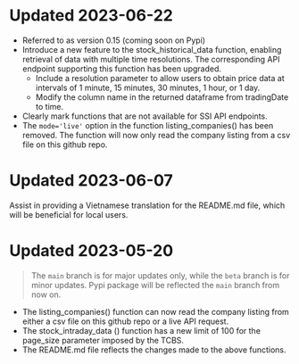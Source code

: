# Updated 2023-06-22
- Referred to as version 0.15 (coming soon on Pypi)
- Introduce a new feature to the stock_historical_data function, enabling retrieval of data with multiple time resolutions. The corresponding API endpoint supporting this function has been upgraded.
  - Include a resolution parameter to allow users to obtain price data at intervals of 1 minute, 15 minutes, 30 minutes, 1 hour, or 1 day.
  - Modify the column name in the returned dataframe from tradingDate to time.
- Clearly mark functions that are not available for SSI API endpoints.
- The `mode='live'` option in the function listing_companies() has been removed. The function will now only read the company listing from a csv file on this github repo.

# Updated 2023-06-07
Assist in providing a Vietnamese translation for the README.md file, which will be beneficial for local users.

# Updated 2023-05-20
> The `main` branch is for major updates only, while the `beta` branch is for minor updates. Pypi package will be reflected the `main` branch from now on.

- The listing_companies() function can now read the company listing from either a csv file on this github repo or a live API request.
- The stock_intraday_data () function has a new limit of 100 for the page_size parameter imposed by the TCBS.
- The README.md file reflects the changes made to the above functions.
